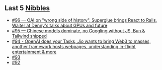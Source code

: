 ## Last 5 [Nibbles](https://nibbles.dev)
<!-- NIBBLE:START -->
- [#96 — OAI on &quot;wrong side of history&quot;, Superglue brings React to Rails, Waiter at Denny&#39;s talks about GPUs and future](https://www.nibbles.dev/p/96)
- [#95 — Chinese models dominate, no Googling without JS, Bun &amp; Tailwind shipped](https://www.nibbles.dev/p/95)
- [#94 - OpenAI does your Tasks, Jio wants to bring Web3 to masses, another framework hosts webpages, understanding in-flight entertainment &amp; more](https://www.nibbles.dev/p/94)
- [#93](https://www.nibbles.dev/p/93)
- [#92](https://www.nibbles.dev/p/92)
<!-- NIBBLE:END -->
